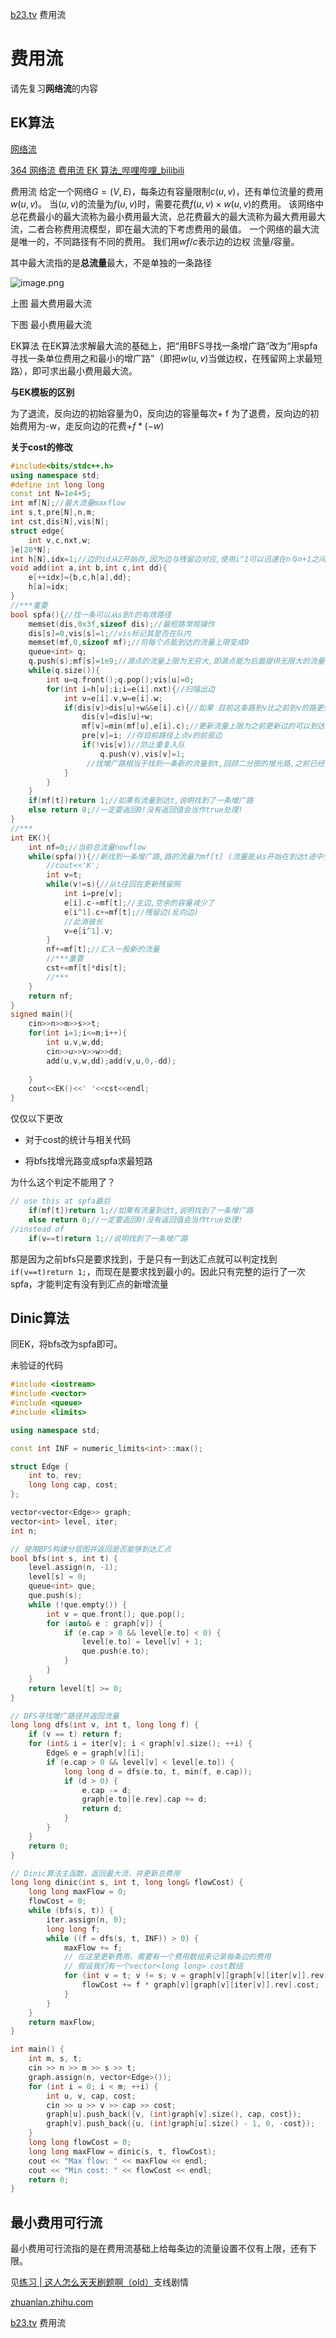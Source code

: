 [b23.tv](https://b23.tv/v4GAHA0)
费用流

# 费用流

请先复习**网络流**的内容

## EK算法

[网络流](https://flowus.cn/db56502e-9cbd-4978-a11c-91bfeee6b4b6)

[364 网络流 费用流 EK 算法_哔哩哔哩_bilibili](https://www.bilibili.com/video/BV1SU4y1D77p/?spm_id_from=333.999.0.0&vd_source=f45ea4e1e4b3b73d5f07c57b46c43aba)

费用流
给定一个网络$G=(V,E)$，每条边有容量限制$c(u,v)$，还有单位流量的费用$w(u,v)$。
当$(u,v)$的流量为$f(u,v)$时，需要花费$f(u,v)\times w(u,v)$的费用。
该网络中总花费最小的最大流称为最小费用最大流，总花费最大的最大流称为最大费用最大流，二者合称费用流模型，即在最大流的下考虑费用的最值。
一个网络的最大流是唯一的，不同路径有不同的费用。
我们用$wf/c$表示边的边权 流量/容量。

其中最大流指的是**总流量**最大，不是单独的一条路径

![image.png](费用流/image.png)

上图 最大费用最大流

下图 最小费用最大流


EK算法
在EK算法求解最大流的基础上，把“用BFS寻找一条增广路”改为“用spfa寻找一条单位费用之和最小的增广路”（即把$w(u,v)$当做边权，在残留网上求最短路），即可求出最小费用最大流。

**与EK模板的区别**


为了退流，反向边的初始容量为0，反向边的容量每次+ f
为了退费，反向边的初始费用为-w，走反向边的花费+$f*(-w)$

**关于cost的修改**

```C++
#include<bits/stdc++.h>
using namespace std;
#define int long long
const int N=1e4+5;
int mf[N];//最大流量maxflow 
int s,t,pre[N],n,m;
int cst,dis[N],vis[N];
struct edge{
	int v,c,nxt,w;
}e[20*N];
int h[N],idx=1;//边的id从2开始存,因为边与残留边对应,使用i^1可以迅速在n与n+1之间相互转换(n为偶数),不用特判 
void add(int a,int b,int c,int dd){
	e[++idx]={b,c,h[a],dd};
	h[a]=idx;
}
//***重要 
bool spfa(){//找一条可以从s到t的有效路径 
	memset(dis,0x3f,sizeof dis);//最短路常规操作 
	dis[s]=0,vis[s]=1;//vis标记其是否在队内 
	memset(mf,0,sizeof mf);//将每个点能到达的流量上限变成0
	queue<int> q;
	q.push(s);mf[s]=1e9;//源点的流量上限为无穷大,即源点能为后面提供无限大的流量 
	while(q.size()){
		int u=q.front();q.pop();vis[u]=0;		
		for(int i=h[u];i;i=e[i].nxt){//扫描出边 
			int v=e[i].v,w=e[i].w;
			if(dis[v]>dis[u]+w&&e[i].c){//如果 目前这条路到v比之前到v的路更短 并且存在这条边/这条边在之前走过但还有空余容量(容量>0) 
				dis[v]=dis[u]+w;				
				mf[v]=min(mf[u],e[i].c);//更新流量上限为之前更新过的可以到达u的流量(即点u能提供的最大流量)与u-v见之间的容量的min 
				pre[v]=i; //存目前路径上点v的前驱边				
				if(!vis[v])//防止重复入队 
					q.push(v),vis[v]=1;
				 //找增广路相当于找到一条新的流量到t,回顾二分图的增光路,之前已经找到的增光路的路径可以调整,但流量不会变化(即不会使之前已经有的流量减小) 
			}
		}
	}
	if(mf[t])return 1;//如果有流量到达t,说明找到了一条增广路 
	else return 0;//一定要返回0!没有返回值会当作true处理! 
}
//***
int EK(){
	int nf=0;//当前总流量nowflow 
	while(spfa()){//新找到一条增广路,路的流量为mf[t] (流量是从s开始在到达t途中受到限制逐渐减小的,因此到达t的流量才是这条路的流量)
		//cout<<'K';
		int v=t;
		while(v!=s){//从t往回在更新残留网 
			int i=pre[v];
			e[i].c-=mf[t];//主边,空余的容量减少了 
			e[i^1].c+=mf[t];//残留边(反向边) 
			//此消彼长 			
			v=e[i^1].v; 
		}
		nf+=mf[t];//汇入一股新的流量
		//***重要
		cst+=mf[t]*dis[t]; 
		//***
	}
	return nf; 
}
signed main(){
	cin>>n>>m>>s>>t;
	for(int i=1;i<=m;i++){
		int u,v,w,dd;
		cin>>u>>v>>w>>dd;
		add(u,v,w,dd);add(v,u,0,-dd);
		
	}
	cout<<EK()<<' '<<cst<<endl; 
}
```

仅仅以下更改

- 对于cost的统计与相关代码

- 将bfs找增光路变成spfa求最短路



为什么这个判定不能用了？

```C++
// use this at spfa最后
	if(mf[t])return 1;//如果有流量到达t,说明找到了一条增广路 
	else return 0;//一定要返回0!没有返回值会当作true处理!
//instead of
    if(v==t)return 1;//说明找到了一条增广路 
```

那是因为之前bfs只是要求找到，于是只有一到达汇点就可以判定找到`if(v==t)return 1;`，而现在是要求找到最小的。因此只有完整的运行了一次spfa，才能判定有没有到汇点的新增流量

## Dinic算法

同EK，将bfs改为spfa即可。



未验证的代码

```C++
#include <iostream>
#include <vector>
#include <queue>
#include <limits>

using namespace std;

const int INF = numeric_limits<int>::max();

struct Edge {
    int to, rev;
    long long cap, cost;
};

vector<vector<Edge>> graph;
vector<int> level, iter;
int n;

// 使用BFS构建分层图并返回是否能够到达汇点
bool bfs(int s, int t) {
    level.assign(n, -1);
    level[s] = 0;
    queue<int> que;
    que.push(s);
    while (!que.empty()) {
        int v = que.front(); que.pop();
        for (auto& e : graph[v]) {
            if (e.cap > 0 && level[e.to] < 0) {
                level[e.to] = level[v] + 1;
                que.push(e.to);
            }
        }
    }
    return level[t] >= 0;
}

// DFS寻找增广路径并返回流量
long long dfs(int v, int t, long long f) {
    if (v == t) return f;
    for (int& i = iter[v]; i < graph[v].size(); ++i) {
        Edge& e = graph[v][i];
        if (e.cap > 0 && level[v] < level[e.to]) {
            long long d = dfs(e.to, t, min(f, e.cap));
            if (d > 0) {
                e.cap -= d;
                graph[e.to][e.rev].cap += d;
                return d;
            }
        }
    }
    return 0;
}

// Dinic算法主函数，返回最大流，并更新总费用
long long dinic(int s, int t, long long& flowCost) {
    long long maxFlow = 0;
    flowCost = 0;
    while (bfs(s, t)) {
        iter.assign(n, 0);
        long long f;
        while ((f = dfs(s, t, INF)) > 0) {
            maxFlow += f;
            // 在这里更新费用，需要有一个费用数组来记录每条边的费用
            // 假设我们有一个vector<long long> cost数组
            for (int v = t; v != s; v = graph[v][graph[v][iter[v]].rev].to) {
                flowCost += f * graph[v][graph[v][iter[v]].rev].cost;
            }
        }
    }
    return maxFlow;
}

int main() {
    int m, s, t;
    cin >> n >> m >> s >> t;
    graph.assign(n, vector<Edge>());
    for (int i = 0; i < m; ++i) {
        int u, v, cap, cost;
        cin >> u >> v >> cap >> cost;
        graph[u].push_back({v, (int)graph[v].size(), cap, cost});
        graph[v].push_back({u, (int)graph[u].size() - 1, 0, -cost});
    }
    long long flowCost = 0;
    long long maxFlow = dinic(s, t, flowCost);
    cout << "Max flow: " << maxFlow << endl;
    cout << "Min cost: " << flowCost << endl;
    return 0;
}

```

## 最小费用可行流

最小费用可行流指的是在费用流基础上给每条边的流量设置不仅有上限，还有下限。

见[练习 | 这人怎么天天刷题啊（old）](https://flowus.cn/e6cc57e3-3431-4413-8119-dd11aefcc3c0)支线剧情

[zhuanlan.zhihu.com](https://zhuanlan.zhihu.com/p/324507636)


[b23.tv](https://b23.tv/v4GAHA0)
费用流

